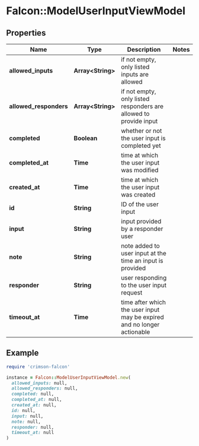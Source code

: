 # Falcon::ModelUserInputViewModel

## Properties

| Name | Type | Description | Notes |
| ---- | ---- | ----------- | ----- |
| **allowed_inputs** | **Array&lt;String&gt;** | if not empty, only listed inputs are allowed |  |
| **allowed_responders** | **Array&lt;String&gt;** | if not empty, only listed responders are allowed to provide input |  |
| **completed** | **Boolean** | whether or not the user input is completed yet |  |
| **completed_at** | **Time** | time at which the user input was modified |  |
| **created_at** | **Time** | time at which the user input was created |  |
| **id** | **String** | ID of the user input |  |
| **input** | **String** | input provided by a responder user |  |
| **note** | **String** | note added to user input at the time an input is provided |  |
| **responder** | **String** | user responding to the user input request |  |
| **timeout_at** | **Time** | time after which the user input may be expired and no longer actionable |  |

## Example

```ruby
require 'crimson-falcon'

instance = Falcon::ModelUserInputViewModel.new(
  allowed_inputs: null,
  allowed_responders: null,
  completed: null,
  completed_at: null,
  created_at: null,
  id: null,
  input: null,
  note: null,
  responder: null,
  timeout_at: null
)
```

